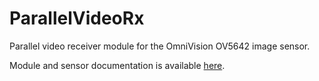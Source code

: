 # ParallelVideoRx
Parallel video receiver module for the OmniVision OV5642 image sensor.

Module and sensor documentation is available [here](https://www.arducam.com/products/camera-breakout-board/5mp-ov5642/).

